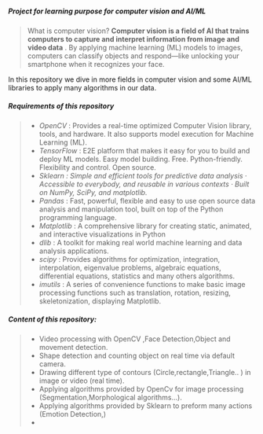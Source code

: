 ##### Project for learning purpose for computer vision and AI/ML

> What is computer vision?  **Computer vision is a field of AI that trains computers to capture and interpret information from image and video data** . By applying machine learning (ML) models to images, computers can classify objects and respond—like unlocking your smartphone when it recognizes your face.

In this repository we dive in more fields in computer vision and some AI/ML libraries to apply many algorithms in our data.

##### Requirements of this repository

> * *OpenCV* : Provides a real-time optimized Computer Vision library, tools, and hardware. It also supports model execution for Machine Learning (ML).
> * *TensorFlow* : E2E platform that makes it easy for you to build and deploy ML models. Easy model building. Free. Python-friendly. Flexibility and control. Open source.
> * *Sklearn : Simple and efficient tools for predictive data analysis · Accessible to everybody, and reusable in various contexts · Built on NumPy, SciPy, and matplotlib.*
> * *Pandas* : Fast, powerful, flexible and easy to use open source data analysis and manipulation tool, built on top of the Python programming language.
> * *Matplotlib* : A comprehensive library for creating static, animated, and interactive visualizations in Python
> * *dlib* : A toolkit for making real world machine learning and data analysis applications.
> * *scipy* : Provides algorithms for optimization, integration, interpolation, eigenvalue problems, algebraic equations, differential equations, statistics and many others algorithms.
> * *imutils* : A series of convenience functions to make basic image processing functions such as translation, rotation, resizing, skeletonization, displaying Matplotlib.

##### Content of this repository:

> * Video processing with OpenCV ,Face Detection,Object and movement detection.
> * Shape detection and counting object on real time via default camera.
> * Drawing different type of contours (Circle,rectangle,Triangle.. ) in image or video (real time).
> * Applying algorithms provided by OpenCv for image processing (Segmentation,Morphological algorithms...).
> * Applying algorithms provided by Sklearn to preform many actions (Emotion Detection,)
> *
